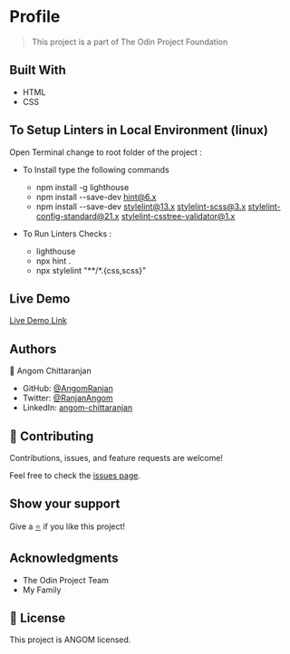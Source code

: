 # Profile

> This project is a part of The Odin Project Foundation

## Built With

- HTML
- CSS

## To Setup Linters in Local Environment (linux)

Open Terminal change to root folder of the project :

- To Install type the following commands
  - npm install -g lighthouse
  - npm install --save-dev hint@6.x
  - npm install --save-dev stylelint@13.x stylelint-scss@3.x stylelint-config-standard@21.x stylelint-csstree-validator@1.x

- To Run Linters Checks :
  - lighthouse <url>
  - npx hint .
  - npx stylelint "**/*.{css,scss}"

## Live Demo

[Live Demo Link](https://angomranjan.github.io/RepoName/)

## Authors

👤 Angom Chittaranjan

- GitHub: [@AngomRanjan](https://github.com/AngomRanjan)
- Twitter: [@RanjanAngom](https://twitter.com/RanjanAngom)
- LinkedIn: [angom-chittaranjan](https://linkedin.com/in/angom-chittaranjan)

## 🤝 Contributing

Contributions, issues, and feature requests are welcome!

Feel free to check the [issues page](../../issues/).

## Show your support

Give a [⭐️](../../stargazers) if you like this project!

## Acknowledgments

- The Odin Project Team
- My Family

## 📝 License

This project is ANGOM licensed.
